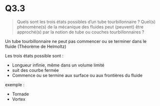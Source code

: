 # Q3.3

> Quels sont les trois états possibles d’un tube tourbillonnaire ? Quel(s) phénomène(s) de la mécanique des fluides peut (peuvent) être approché(s) par la notion de tube ou couches tourbillonnaires ?

Un tube tourbillonnaire ne peut pas commencer ou se terminer dans le fluide (Théorème de Helmoltz)

Les trois états possible sont :

- Longueur infinie, même dans un volume limité
- suit des courbe fermée
- Commence ou se termine aux surface ou aux frontières du fluide

exemple :
- Tornade
- Vortex